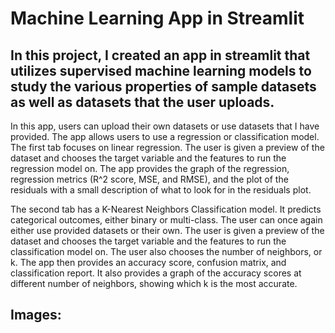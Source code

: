 # Machine Learning App in Streamlit

<h2> In this project, I created an app in streamlit that utilizes supervised machine learning models to study the various properties of sample datasets as well as datasets that the user uploads. </h2>
<p></p>
In this app, users can upload their own datasets or use datasets that I have provided. The app allows users to use a regression or classification model. The first tab focuses on linear regression. The user is given a preview of the dataset and chooses the target variable and the features to run the regression model on. The app provides the graph of the regression, regression metrics (R^2 score, MSE, and RMSE), and the plot of the residuals with a small description of what to look for in the residuals plot. 
<p></p>
The second tab has a K-Nearest Neighbors Classification model. It predicts categorical outcomes, either binary or multi-class. The user can once again either use provided datasets or their own. The user is given a preview of the dataset and chooses the target variable and the features to run the classification model on. The user also chooses the number of neighbors, or k. The app then provides an accuracy score, confusion matrix, and classification report. It also provides a graph of the accuracy scores at different number of neighbors, showing which k is the most accurate. 
<p></p>
<h2> Images: </h2>

